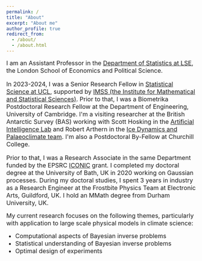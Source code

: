 ```yaml
---
permalink: /
title: "About"
excerpt: "About me"
author_profile: true
redirect_from: 
  - /about/
  - /about.html
---
```


<font size="-0.5">
I am an Assistant Professor in the <a href="https://www.lse.ac.uk/statistics" target="_blank">Department of Statistics at LSE</a>, the London School of Economics and Political Science. 
<p>
<p>
  
In 2023-2024, I was a Senior Research Fellow in <a href="https://www.ucl.ac.uk/statistics/department-statistical-science" target="_blank">Statistical Science at UCL</a>, supported by <a href="https://www.ucl.ac.uk/mathematical-statistical-sciences/institute-mathematical-and-statistical-sciences" target="_blank">IMSS (the Institute for Mathematical and Statistical Sciences)</a>. Prior to that, I was a  Biometrika Postdoctoral Research Fellow at the Department of Engineering, University of Cambridge. I'm a visiting researcher at the British Antarctic Survey (BAS) working with Scott Hosking in the <a href="https://www.bas.ac.uk/team/science-teams/ai-lab/" target="_blank">Artificial Intelligence Lab</a> and Robert Arthern in the <a href="https://www.bas.ac.uk/team/science-teams/ice-and-past-climate/" target="_blank">Ice Dynamics and Palaeoclimate team</a>. I'm also a Postdoctoral By-Fellow at Churchill College. 
  
  Prior to that, I was a Research Associate in the same Department funded by the EPSRC <a href="https://iconicmath.org/" target="_blank">ICONIC</a> grant. I completed my doctoral degree at the University of Bath, UK in 2020 working on Gaussian processes. During my doctoral studies, I spent 3 years in industry as a Research Engineer at the Frostbite Physics Team at Electronic Arts, Guildford, UK. I hold an MMath degree from Durham University, UK.
</font>

<!-- <img align="right" width="50%" src="/images/Ieva_Kazlauskaite_dagstuhl.jpg"> -->
<p>
<p>
<font size="-0.5">
My current research focuses on the following themes, particularly with application to large scale physical models in climate science:

<ul>
  <li>Computational aspects of Bayesian inverse problems</li>
  <li>Statistical understanding of Bayesian inverse problems</li>
  <li>Optimal design of experiments</li>
</ul> 
</font>
